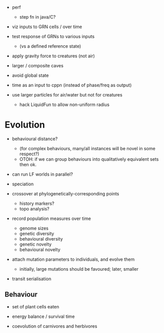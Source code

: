 
* perf
  - step fn in java/C?


* viz inputs to GRN cells / over time

* test response of GRNs to various inputs
  - (vs a defined reference state)




* apply gravity force to creatures (not air)

* larger / composite caves

* avoid global state

* time as an input to cppn (instead of phase/freq as output)

* use larger particles for air/water but not for creatures
  - hack LiquidFun to allow non-uniform radius



# Evolution

* behavioural distance?
  - (for complex behaviours, many/all instances will be novel in some respect?)
  - OTOH: if we can group behaviours into qualitatively equivalent sets then ok.

* can run LF worlds in parallel?

* speciation

* crossover at phylogenetically-corresponding points
  - history markers?
  - topo analysis?

* record population measures over time
  - genome sizes
  - genetic diversity
  - behavioural diversity
  - genetic novelty
  - behavioural novelty

* attach mutation parameters to individuals, and evolve them
  - initially, large mutations should be favoured; later, smaller

* transit serialisation



## Behaviour

* set of plant cells eaten

* energy balance / survival time

* coevolution of carnivores and herbivores

